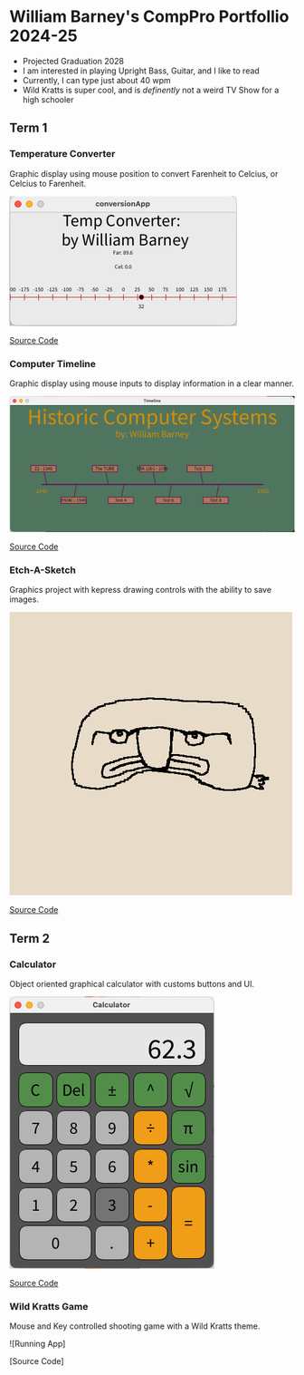 # William Barney's CompPro Portfollio 2024-25
* Projected Graduation 2028
* I am interested in playing Upright Bass, Guitar, and I like to read
* Currently, I  can type just about 40 wpm
* Wild Kratts is super cool, and is *definently* not a weird TV Show for a high schooler

## Term 1
### Temperature Converter
Graphic display using mouse position to convert Farenheit to Celcius, or Celcius to Farenheit.

![Running App](https://github.com/BarneyDaDinosaur/programingportfolio/blob/main/images/tempConverter1.png?raw=true)

[Source Code](https://github.com/BarneyDaDinosaur/programingportfolio/blob/main/src/conversionApp.pde)

### Computer Timeline
Graphic display using mouse inputs to display information in a clear manner.

![Running App](https://github.com/BarneyDaDinosaur/programingportfolio/blob/main/images/timeline1.png?raw=true)

[Source Code](https://github.com/BarneyDaDinosaur/programingportfolio/blob/main/src/Timeline.pde)

### Etch-A-Sketch
Graphics project with kepress drawing controls with the ability to save images.

![Running App](https://github.com/BarneyDaDinosaur/programingportfolio/blob/main/images/Etch-A-Sketch1.png?raw=true)

[Source Code](https://github.com/BarneyDaDinosaur/programingportfolio/blob/main/src/etchASketch.pde)

## Term 2
### Calculator
Object oriented graphical calculator with customs buttons and UI.

![Running App](https://github.com/BarneyDaDinosaur/programingportfolio/blob/main/images/calc1.png?raw=true)

[Source Code](https://github.com/BarneyDaDinosaur/programingportfolio/tree/main/src/Calculator)

### Wild Kratts Game
Mouse and Key controlled shooting game with a Wild Kratts theme.

![Running App]

[Source Code]

